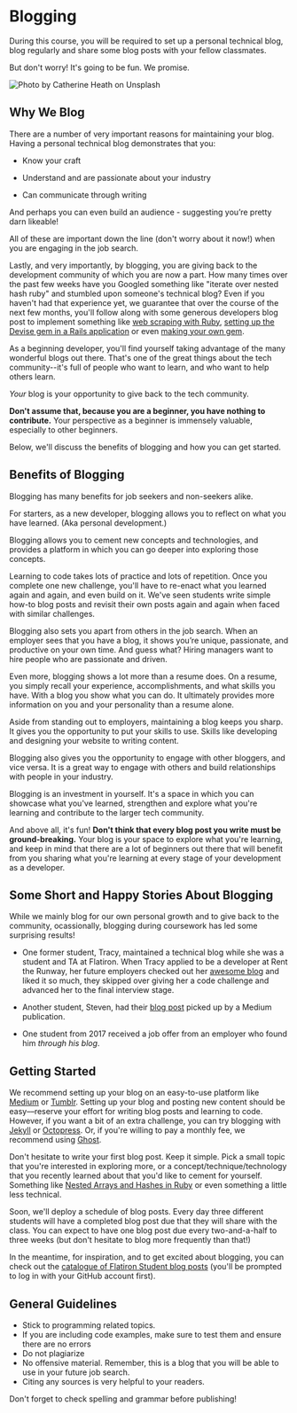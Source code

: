 # Blogging

During this course, you will be required to set up a personal technical blog,
blog regularly and share some blog posts with your fellow classmates.

But don't worry! It's going to be fun. We promise.

![Photo by Catherine Heath on Unsplash](https://curriculum-content.s3.amazonaws.com/immersive-course-logistics/maintaining-a-blog/Image_135_CatOnComputer.jpg)

## Why We Blog

There are a number of very important reasons for maintaining your blog. Having a
personal technical blog demonstrates that you:

* Know your craft

* Understand and are passionate about your industry

* Can communicate through writing

And perhaps you can even build an audience - suggesting you’re pretty darn
likeable!

All of these are important down the line (don't worry about it now!) when you
are engaging in the job search.

Lastly, and very importantly, by blogging, you are giving back to the
development community of which you are now a part. How many times over the past
few weeks have you Googled something like "iterate over nested hash ruby" and
stumbled upon someone's technical blog? Even if you haven't had that experience
yet, we guarantee that over the course of the next few months, you'll follow
along with some generous developers blog post to implement something like
[web scraping with Ruby][], [setting up the Devise gem in a Rails application][]
or even [making your own gem][].

[web scraping with Ruby]: https://medium.com/@LindaHaviv/the-beginner-s-guide-scraping-in-ruby-cheat-sheet-c4f9c26d1b8c#.kkwe918o4
[setting up the Devise gem in a Rails application]: https://medium.com/@sherriously/switching-from-standard-bcrypt-rails-authentication-to-devise-1fd0e910bdda#.fj8ckgksq
[making your own gem]: http://www.thegreatcodeadventure.com/lets-make-a-gem/

As a beginning developer, you'll find yourself taking advantage of the many
wonderful blogs out there. That's one of the great things about the tech
community--it's full of people who want to learn, and who want to help others
learn.

_Your_ blog is your opportunity to give back to the tech community.

**Don't assume that, because you are a beginner, you have nothing to
contribute.** Your perspective as a beginner is immensely valuable, especially
to other beginners.

Below, we'll discuss the benefits of blogging and how you can get started.

## Benefits of Blogging

Blogging has many benefits for job seekers and non-seekers alike.

For starters, as a new developer, blogging allows you to reflect on what you
have learned. (Aka personal development.)

Blogging allows you to cement new concepts and technologies, and provides a
platform in which you can go deeper into exploring those concepts.

Learning to code takes lots of practice and lots of repetition. Once you
complete one new challenge, you'll have to re-enact what you learned again and
again, and even build on it. We've seen students write simple how-to blog posts
and revisit their own posts again and again when faced with similar challenges.

Blogging also sets you apart from others in the job search. When an employer
sees that you have a blog, it shows you’re unique, passionate, and productive on
your own time. And guess what? Hiring managers want to hire people who are passionate
and driven.

Even more, blogging shows a lot more than a resume does. On a resume, you simply
recall your experience, accomplishments, and what skills you have. With a blog
you show what you can do. It ultimately provides more information on you and
your personality than a resume alone.

Aside from standing out to employers, maintaining a blog keeps you sharp. It
gives you the opportunity to put your skills to use. Skills like developing and
designing your website to writing content.

Blogging also gives you the opportunity to engage with other bloggers, and vice
versa. It is a great way to engage with others and build relationships with
people in your industry.

Blogging is an investment in yourself. It's a space in which you can showcase
what you've learned, strengthen and explore what you're learning and contribute
to the larger tech community.

And above all, it's fun! **Don't think that every blog post you write must be
ground-breaking.** Your blog is your space to explore what you're learning, and
keep in mind that there are a lot of beginners out there that will benefit from
you sharing what you're learning at every stage of your development as a
developer.

## Some Short and Happy Stories About Blogging

While we mainly blog for our own personal growth and to give back to the
community, ocassionally, blogging during coursework has led some surprising
results!

* One former student, Tracy, maintained a technical blog while she was a student
and TA at Flatiron. When Tracy applied to be a developer at Rent the Runway, her
future employers checked out her [awesome blog][] and liked it so much, they
skipped over giving her a code challenge and advanced her to the final interview
stage.

* Another student, Steven, had their [blog post][] picked up by a Medium
publication.

* One student from 2017 received a job offer from an employer who found him
_through his blog_.

[awesome blog]: http://talum.github.io/
[blog post]: https://codeburst.io/bottom-of-the-barrel-8ef73eff00f0

## Getting Started

We recommend setting up your blog on an easy-to-use platform like
[Medium](https://medium.com/) or [Tumblr](https://www.tumblr.com/). Setting up
your blog and posting new content should be easy––reserve your effort for
writing blog posts and learning to code. However, if you want a bit of an extra
challenge, you can try blogging with [Jekyll](https://jekyllrb.com/) or
[Octopress](http://octopress.org/). Or, if you're willing to pay a monthly fee,
we recommend using [Ghost](https://ghost.org/).

Don't hesitate to write your first blog post. Keep it simple. Pick a small topic
that you're interested in exploring more, or a concept/technique/technology that
you recently learned about that you'd like to cement for yourself. Something
like [Nested Arrays and Hashes in Ruby][] or even
something a little less technical.

[Nested Arrays and Hashes in Ruby]: http://www.korenlc.com/nested-arrays-hashes-loops-in-ruby/

Soon, we'll deploy a schedule of blog posts. Every day three different students
will have a completed blog post due that they will share with the class. You can
expect to have one blog post due every two-and-a-half to three weeks (but don't
hesitate to blog more frequently than that!)

In the meantime, for inspiration, and to get excited about blogging, you can
check out the [catalogue of Flatiron Student blog posts][] (you'll be prompted
to log in with your GitHub account first).

[catalogue of Flatiron Student blog posts]: https://flatiron-blogger.herokuapp.com/posts

## General Guidelines

* Stick to programming related topics.
* If you are including code examples, make sure to test them and ensure there are no errors
* Do not plagiarize
* No offensive material. Remember, this is a blog that you will be able to use
  in your future job search.
* Citing any sources is very helpful to your readers.

Don't forget to check spelling and grammar before publishing!

